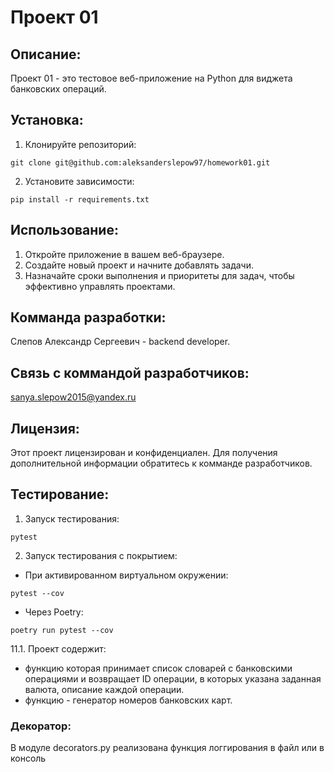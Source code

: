 # Проект 01

## Описание:

Проект 01 - это тестовое веб-приложение на Python для виджета банковских операций.

## Установка:

1. Клонируйте репозиторий:
```
git clone git@github.com:aleksanderslepow97/homework01.git
```
2. Установите зависимости:
```
pip install -r requirements.txt
```
## Использование:

1. Откройте приложение в вашем веб-браузере.
2. Создайте новый проект и начните добавлять задачи.
3. Назначайте сроки выполнения и приоритеты для задач, чтобы эффективно управлять проектами.

## Комманда разработки:

Слепов Александр Сергеевич - backend developer.

## Связь с коммандой разработчиков:

sanya.slepow2015@yandex.ru

## Лицензия:

Этот проект лицензирован и конфиденциален. Для получения дополнительной информации обратитесь к комманде разработчиков.

## Тестирование:

1. Запуск тестирования:
```
pytest
```
2. Запуск тестирования с покрытием:
- При активированном виртуальном окружении:
```
pytest --cov
```
- Через Poetry:
```
poetry run pytest --cov
```
11.1. Проект содержит:
- функцию которая принимает список словарей с банковскими операциями и возвращает ID операции, в которых указана заданная валюта, описание каждой операции.
- функцию - генератор номеров банковских карт.

### Декоратор:
В модуле decorators.py реализована функция логгирования в файл или в консоль